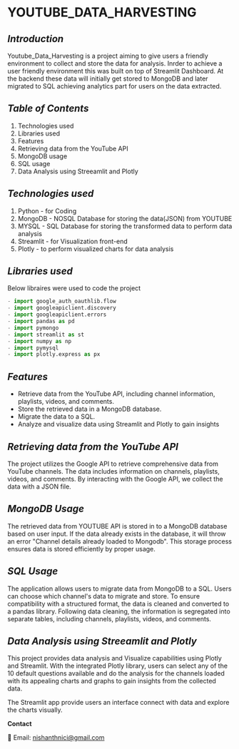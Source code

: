 # **YOUTUBE_DATA_HARVESTING**


## *Introduction*

Youtube_Data_Harvesting is a project aiming to give users a friendly environment to collect and store the data for analysis. Inrder to achieve a user friendly environment this was built on top of Streamlit Dashboard. At the backend these data will initially get stored to MongoDB and later migrated to SQL achieving analytics part for users on the data extracted.


## *Table of Contents*

1.  Technologies used
1.  Libraries used
1.  Features
1.  Retrieving data from the YouTube API
1.  MongoDB usage
1.  SQL usage
1.  Data Analysis using Streeamlit and Plotly


## *Technologies used*

1. Python    - for Coding
1. MongoDB   - NOSQL Database for storing the data(JSON) from YOUTUBE
1. MYSQL     - SQL Database for storing the transformed data to perform data analysis
1. Streamlit - for Visualization front-end
1. Plotly    - to perform visualized charts for data analysis


## *Libraries used*

Below libraires were used to code the project
```python
- import google_auth_oauthlib.flow
- import googleapiclient.discovery
- import googleapiclient.errors
- import pandas as pd
- import pymongo
- import streamlit as st 
- import numpy as np
- import pymysql
- import plotly.express as px
```

## *Features*

- Retrieve data from the YouTube API, including channel information, playlists, videos, and comments.
- Store the retrieved data in a MongoDB database.
- Migrate the data to a SQL.
- Analyze and visualize data using Streamlit and Plotly to gain insights


## *Retrieving data from the YouTube API*

The project utilizes the Google API to retrieve comprehensive data from YouTube channels. The data includes information on channels, playlists, videos, and comments. By interacting with the Google API, we collect the data with a JSON file.


## *MongoDB Usage*

The retrieved data from YOUTUBE API is stored in to a MongoDB database based on user input. If the data already exists in the database, it will throw an error "Channel details already loaded to Mongodb". This storage process ensures data is stored efficiently by proper usage.


## *SQL Usage*

The application allows users to migrate data from MongoDB to a SQL. Users can choose which channel's data to migrate and store. To ensure compatibility with a structured format, the data is cleaned and converted to a pandas library. Following data cleaning, the information is segregated into separate tables, including channels, playlists, videos, and comments.


## *Data Analysis using Streeamlit and Plotly*

This project provides data analysis and Visualize capabilities using Plotly and Streamlit. With the integrated Plotly library, users can select any of the 10 default questions available and do the analysis for the channels loaded with its appealing charts and graphs to gain insights from the collected data.


The Streamlit app provide users an interface connect with data and explore the charts visually. 


**Contact**

📧 Email: nishanthnici@gmail.com 




